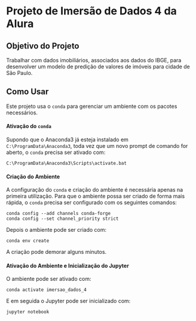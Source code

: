 # Projeto de Imersão de Dados 4 da Alura

## Objetivo do Projeto
Trabalhar com dados imobiliários, associados aos dados do IBGE, para desenvolver um modelo de predição de valores de imóveis para cidade de São Paulo.

## Como Usar
Este projeto usa o `conda` para gerenciar um ambiente com os pacotes necessários.

#### Ativação do `conda`
Supondo que o Anaconda3 já esteja instalado em `C:\ProgramData\Anaconda3`, toda vez que um novo prompt de comando for aberto, o `conda` precisa ser ativado com:
```commandline
C:\ProgramData\Anaconda3\Scripts\activate.bat
```
#### Criação do Ambiente
A configuração do `conda` e criação do ambiente é necessária apenas na primeira utilização.
Para que o ambiente possa ser criado de forma mais rápida, o `conda` precisa ser configurado com os seguintes comandos:

```commandline
conda config --add channels conda-forge
conda config --set channel_priority strict
```

Depois o ambiente pode ser criado com:

```commandline
conda env create
```

A criação pode demorar alguns minutos.

#### Ativação do Ambiente e Inicialização do Jupyter
O ambiente pode ser ativado com:

```commandline
conda activate imersao_dados_4
```

E em seguida o Jupyter pode ser inicializado com:
```commandline
jupyter notebook
```
